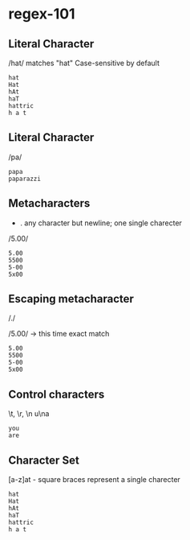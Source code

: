 # regex-101

## Literal Character
/hat/ matches "hat"
Case-sensitive by default
```
hat
Hat
hAt
haT
hattric
h a t
```

## Literal Character
/pa/
```
papa
paparazzi 
```

## Metacharacters
- .  any character but newline; one single charecter

/5.00/
~~~
5.00
5500
5-00
5x00 
~~~

## Escaping metacharacter

/\./

/5\.00/     -> this time exact match
~~~
5.00
5500
5-00
5x00 
~~~

## Control characters

\t, \r, \n
u\na
~~~
you
are
~~~

## Character Set

[a-z]at - square braces represent a single charecter
```
hat
Hat
hAt
haT
hattric
h a t
```

